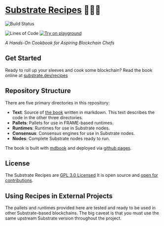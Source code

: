 # <a href="https://substrate.dev/recipes">Substrate Recipes</a> 🍴😋🍴

![Build Status](https://img.shields.io/endpoint.svg?url=https%3A%2F%2Factions-badge.atrox.dev%2Fsubstrate-developer-hub%2Frecipes%2Fbadge%3Fref%3Dmaster&style=flat)
<!-- markdown-link-check-disable-next-line -->
![Lines of Code](https://tokei.rs/b1/github/substrate-developer-hub/recipes)
[![Try on playground](https://img.shields.io/badge/Playground-Recipes-brightgreen?logo=Parity%20Substrate)](https://playground-staging.substrate.dev/?deploy=recipes)

_A Hands-On Cookbook for Aspiring Blockchain Chefs_

## Get Started

Ready to roll up your sleeves and cook some blockchain? Read the book online at
[substrate.dev/recipes](https://substrate.dev/recipes)

## Repository Structure

There are five primary directories in this repository:

-   **Text**: Source of [the book](https://substrate.dev/recipes) written in markdown. This text
    describes the code in the other three directories.
-   **Pallets**: Pallets for use in FRAME-based runtimes.
-   **Runtimes**: Runtimes for use in Substrate nodes.
-   **Consensus**: Consensus engines for use in Substrate nodes.
-   **Nodes**: Complete Substrate nodes ready to run.

The book is built with [mdbook](https://github.com/rust-lang/mdBook) and deployed via
[github pages](https://pages.github.com/).

## License

The Substrate Recipes are [GPL 3.0 Licensed](LICENSE) It is open source and
[open for contributions](./CONTRIBUTING.md).

## Using Recipes in External Projects

The pallets and runtimes provided here are tested and ready to be used in other Substrate-based
blockchains. The big caveat is that you must use the same upstream Substrate version throughout the
project.
